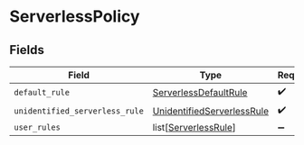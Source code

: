 # ServerlessPolicy


## Fields

| Field                                                                           | Type                                                                            | Required                                                                        | Description                                                                     |
| ------------------------------------------------------------------------------- | ------------------------------------------------------------------------------- | ------------------------------------------------------------------------------- | ------------------------------------------------------------------------------- |
| `default_rule`                                                                  | [ServerlessDefaultRule](../../models/shared/serverlessdefaultrule.md)           | :heavy_check_mark:                                                              | N/A                                                                             |
| `unidentified_serverless_rule`                                                  | [UnidentifiedServerlessRule](../../models/shared/unidentifiedserverlessrule.md) | :heavy_check_mark:                                                              | N/A                                                                             |
| `user_rules`                                                                    | list[[ServerlessRule](../../models/shared/serverlessrule.md)]                   | :heavy_minus_sign:                                                              | N/A                                                                             |